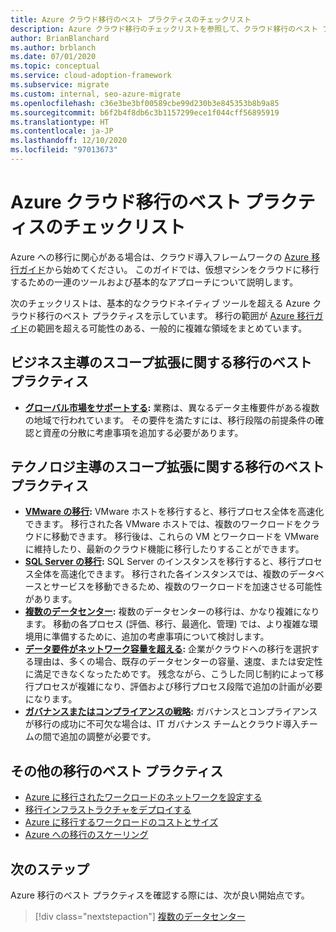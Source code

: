 ```yaml
---
title: Azure クラウド移行のベスト プラクティスのチェックリスト
description: Azure クラウド移行のチェックリストを参照して、クラウド移行のベスト プラクティスに合わせて Azure ツールを実装する方法を確認してください。
author: BrianBlanchard
ms.author: brblanch
ms.date: 07/01/2020
ms.topic: conceptual
ms.service: cloud-adoption-framework
ms.subservice: migrate
ms.custom: internal, seo-azure-migrate
ms.openlocfilehash: c36e3be3bf00589cbe99d230b3e845353b8b9a85
ms.sourcegitcommit: b6f2b4f8db6c3b1157299ece1f044cff56895919
ms.translationtype: HT
ms.contentlocale: ja-JP
ms.lasthandoff: 12/10/2020
ms.locfileid: "97013673"
---
```

# <a name="azure-cloud-migration-best-practices-checklist"></a>Azure クラウド移行のベスト プラクティスのチェックリスト

Azure への移行に関心がある場合は、クラウド導入フレームワークの [Azure 移行ガイド](../azure-migration-guide/index.md)から始めてください。 このガイドでは、仮想マシンをクラウドに移行するための一連のツールおよび基本的なアプローチについて説明します。

次のチェックリストは、基本的なクラウドネイティブ ツールを超える Azure クラウド移行のベスト プラクティスを示しています。 移行の範囲が [Azure 移行ガイド](../azure-migration-guide/index.md)の範囲を超える可能性のある、一般的に複雑な領域をまとめています。

## <a name="migration-best-practices-for-business-driven-scope-expansion"></a>ビジネス主導のスコープ拡張に関する移行のベスト プラクティス

- **[グローバル市場をサポートする](./multiple-regions.md):** 業務は、異なるデータ主権要件がある複数の地域で行われています。 その要件を満たすには、移行段階の前提条件の確認と資産の分散に考慮事項を追加する必要があります。

## <a name="migration-best-practices-for-technology-driven-scope-expansion"></a>テクノロジ主導のスコープ拡張に関する移行のベスト プラクティス

- **[VMware の移行](./vmware-host.md):** VMware ホストを移行すると、移行プロセス全体を高速化できます。 移行された各 VMware ホストでは、複数のワークロードをクラウドに移動できます。 移行後は、これらの VM とワークロードを VMware に維持したり、最新のクラウド機能に移行したりすることができます。
- **[SQL Server の移行](./sql-migration.md):** SQL Server のインスタンスを移行すると、移行プロセス全体を高速化できます。 移行された各インスタンスでは、複数のデータベースとサービスを移動できるため、複数のワークロードを加速させる可能性があります。
- **[複数のデータセンター](./multiple-datacenters.md):** 複数のデータセンターの移行は、かなり複雑になります。 移動の各プロセス (評価、移行、最適化、管理) では、より複雑な環境用に準備するために、追加の考慮事項について検討します。
- **[データ要件がネットワーク容量を超える](./network-capacity-exceeded.md):** 企業がクラウドへの移行を選択する理由は、多くの場合、既存のデータセンターの容量、速度、または安定性に満足できなくなったためです。 残念ながら、こうした同じ制約によって移行プロセスが複雑になり、評価および移行プロセス段階で追加の計画が必要になります。
- **[ガバナンスまたはコンプライアンスの戦略](./governance-or-compliance.md):** ガバナンスとコンプライアンスが移行の成功に不可欠な場合は、IT ガバナンス チームとクラウド導入チームの間で追加の調整が必要です。

## <a name="additional-migration-best-practices"></a>その他の移行のベスト プラクティス

- [Azure に移行されたワークロードのネットワークを設定する](./migrate-best-practices-networking.md)
- [移行インフラストラクチャをデプロイする](./contoso-migration-infrastructure.md)
- [Azure に移行するワークロードのコストとサイズ](./migrate-best-practices-costs.md)
- [Azure への移行のスケーリング](./contoso-migration-scale.md)

## <a name="next-steps"></a>次のステップ

Azure 移行のベスト プラクティスを確認する際には、次が良い開始点です。

> [!div class="nextstepaction"]
> [複数のデータセンター](./multiple-datacenters.md)
